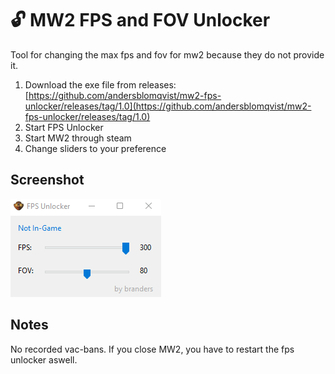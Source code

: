 # :unlock: MW2 FPS and FOV Unlocker

Tool for changing the max fps and fov for mw2 because they do not provide it.

1. Download the exe file from releases: [https://github.com/andersblomqvist/mw2-fps-unlocker/releases/tag/1.0](https://github.com/andersblomqvist/mw2-fps-unlocker/releases/tag/1.0)
2. Start FPS Unlocker
3. Start MW2 through steam
4. Change sliders to your preference

## Screenshot

![Screenshot](screenshot.png "Screenshot")

## Notes

No recorded vac-bans. If you close MW2, you have to restart the fps unlocker aswell.
